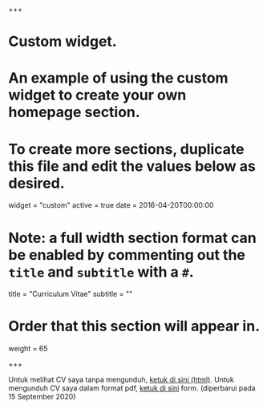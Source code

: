 +++
# Custom widget.
# An example of using the custom widget to create your own homepage section.
# To create more sections, duplicate this file and edit the values below as desired.
widget = "custom"
active = true
date = 2016-04-20T00:00:00

# Note: a full width section format can be enabled by commenting out the `title` and `subtitle` with a `#`.
title = "Curriculum Vitae"
subtitle = ""

# Order that this section will appear in.
weight = 65

+++

Untuk melihat CV saya tanpa mengunduh, [ketuk di sini (html)](files/cv.html). Untuk mengunduh CV saya dalam format pdf, [ketuk di sini](files/cv.pdf) form. (diperbarui pada 15 September 2020)